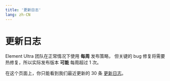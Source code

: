 ```yaml
---
title: '更新日志'
lang: zh-CN
---
```


<style scoped lang="scss">
@at-root .hero-content {
  padding: 32px;

}
</style>

# 更新日志

Element Ultra 团队在正常情况下使用 **每周** 发布策略， 但关键的 bug 修复将需要热修复，所以实际发布版本 **可能** 每周超过 1 次。

在这个页面上，你只能看到我们最近更新的 30 条 [更新日志](https://github.com/element-plus/element-plus/blob/dev/CHANGELOG.en-US.md)。

<Changelog />
